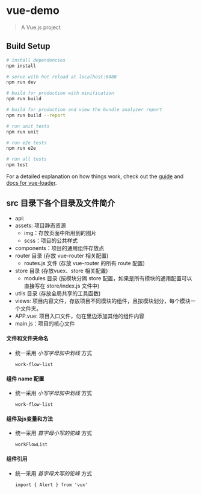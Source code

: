 # vue-demo

> A Vue.js project

## Build Setup

``` bash
# install dependencies
npm install

# serve with hot reload at localhost:8080
npm run dev

# build for production with minification
npm run build

# build for production and view the bundle analyzer report
npm run build --report

# run unit tests
npm run unit

# run e2e tests
npm run e2e

# run all tests
npm test
```

For a detailed explanation on how things work, check out the [guide](http://vuejs-templates.github.io/webpack/) and [docs for vue-loader](http://vuejs.github.io/vue-loader).

## src 目录下各个目录及文件简介

* api:
* assets: 项目静态资源
  * img：存放页面中所用到的图片
  * scss：项目的公共样式
* components：项目的通用组件存放点
* router 目录 (存放 vue-router 相关配置)
  * routes.js 文件 (存放 vue-router 的所有 route 配置)
* store 目录 (存放vuex、store 相关配置)
  * modules 目录 (按模块分隔 store 配置，如果是所有模块的通用配置可以直接写在 store/index.js 文件中)
* utils 目录 (存放全局共享的工具函数)
* views: 项目内容文件，存放项目不同模块的组件，且按模块划分，每个模块一个文件夹。
* APP.vue: 项目入口文件，勿在里边添加其他的组件内容
* main.js：项目的核心文件

#### 文件和文件夹命名
  * 统一采用 _小写字母加中划线_ 方式  
    ```
    work-flow-list
    ```
    
#### 组件 name 配置
  * 统一采用 _小写字母加中划线_ 方式
    ```
    work-flow-list
    ```
    
#### 组件及js变量和方法
  * 统一采用 _首字母小写的驼峰_ 方式
    ```
    workFlowList
    ```
    
#### 组件引用
  * 统一采用 _首字母大写的驼峰_ 方式
    ```
    import { Alert } from 'vux'
  